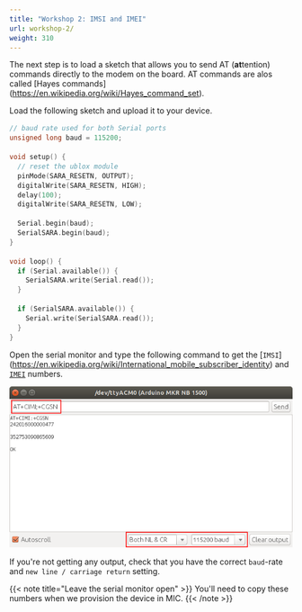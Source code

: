 ```yaml
---
title: "Workshop 2: IMSI and IMEI"
url: workshop-2/
weight: 310
---
```


The next step is to load a sketch that allows you to send AT (**at**tention) commands directly to the modem on the board. AT commands are alos called [Hayes commands] (https://en.wikipedia.org/wiki/Hayes_command_set).

Load the following sketch and upload it to your device.

```cpp
// baud rate used for both Serial ports
unsigned long baud = 115200;

void setup() {
  // reset the ublox module
  pinMode(SARA_RESETN, OUTPUT);
  digitalWrite(SARA_RESETN, HIGH);
  delay(100);
  digitalWrite(SARA_RESETN, LOW);

  Serial.begin(baud);
  SerialSARA.begin(baud);
}

void loop() {
  if (Serial.available()) {
    SerialSARA.write(Serial.read());
  }

  if (SerialSARA.available()) {
    Serial.write(SerialSARA.read());
  }
}
```

Open the serial monitor and type the following command to get the [`IMSI`] (https://en.wikipedia.org/wiki/International_mobile_subscriber_identity) and [`IMEI`](https://en.wikipedia.org/wiki/International_Mobile_Equipment_Identity) numbers.

![AT commands to get IMSI and IMEI](/images/arduino-mkr-nb-1500-08-at-serial.png "AT commands to get IMSI and IMEI")

If you're not getting any output, check that you have the correct `baud`-rate and `new line / carriage return` setting.

{{< note title="Leave the serial monitor open" >}}
You'll need to copy these numbers when we provision the device in MIC.
{{< /note >}}
